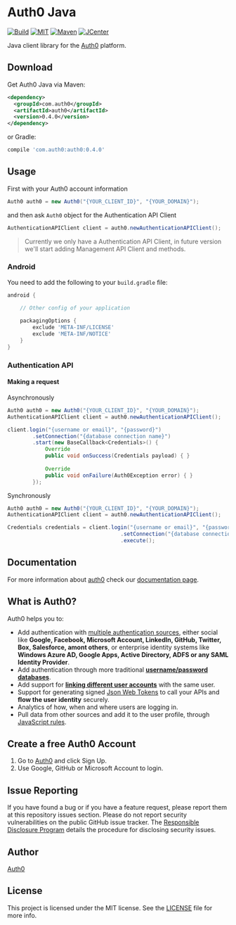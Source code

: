 # Auth0 Java

[![Build][travis-ci-badge]][travis-ci-url]
[![MIT][mit-badge]][mit-url]
[![Maven][maven-badge]][maven-url]
[![JCenter][jcenter-badge]][jcenter-url]

Java client library for the [Auth0](https://auth0.com) platform.

## Download

Get Auth0 Java via Maven:

```xml
<dependency>
  <groupId>com.auth0</groupId>
  <artifactId>auth0</artifactId>
  <version>0.4.0</version>
</dependency>
```

or Gradle:

```gradle
compile 'com.auth0:auth0:0.4.0'
```

## Usage

First with your Auth0 account information

```java
Auth0 auth0 = new Auth0("{YOUR_CLIENT_ID}", "{YOUR_DOMAIN}");
```

and then ask `Auth0` object for the Authentication API Client

```java
AuthenticationAPIClient client = auth0.newAuthenticationAPIClient();
```

> Currently we only have a Authentication API Client, in future version we'll start adding Management API Client and methods.

### Android

You need to add the following to your `build.gradle` file:

``` gradle
android {

    // Other config of your application
    
    packagingOptions {
        exclude 'META-INF/LICENSE'
        exclude 'META-INF/NOTICE'
    }
}
```

### Authentication API

#### Making a request

Asynchronously

```java
Auth0 auth0 = new Auth0("{YOUR_CLIENT_ID}", "{YOUR_DOMAIN}");
AuthenticationAPIClient client = auth0.newAuthenticationAPIClient();

client.login("{username or email}", "{password}")
        .setConnection("{database connection name}")
        .start(new BaseCallback<Credentials>() {
            Override
            public void onSuccess(Credentials payload) { }
        
            Override
            public void onFailure(Auth0Exception error) { }
        });
```

Synchronously

```java
Auth0 auth0 = new Auth0("{YOUR_CLIENT_ID}", "{YOUR_DOMAIN}");
AuthenticationAPIClient client = auth0.newAuthenticationAPIClient();

Credentials credentials = client.login("{username or email}", "{password}")
                                    .setConnection("{database connection name}")
                                    .execute();
```

## Documentation

For more information about [auth0](http://auth0.com) check our [documentation page](http://docs.auth0.com/).

## What is Auth0?

Auth0 helps you to:

* Add authentication with [multiple authentication sources](https://docs.auth0.com/identityproviders), either social like **Google, Facebook, Microsoft Account, LinkedIn, GitHub, Twitter, Box, Salesforce, amont others**, or enterprise identity systems like **Windows Azure AD, Google Apps, Active Directory, ADFS or any SAML Identity Provider**.
* Add authentication through more traditional **[username/password databases](https://docs.auth0.com/mysql-connection-tutorial)**.
* Add support for **[linking different user accounts](https://docs.auth0.com/link-accounts)** with the same user.
* Support for generating signed [Json Web Tokens](https://docs.auth0.com/jwt) to call your APIs and **flow the user identity** securely.
* Analytics of how, when and where users are logging in.
* Pull data from other sources and add it to the user profile, through [JavaScript rules](https://docs.auth0.com/rules).

## Create a free Auth0 Account

1. Go to [Auth0](https://auth0.com) and click Sign Up.
2. Use Google, GitHub or Microsoft Account to login.

## Issue Reporting

If you have found a bug or if you have a feature request, please report them at this repository issues section. Please do not report security vulnerabilities on the public GitHub issue tracker. The [Responsible Disclosure Program](https://auth0.com/whitehat) details the procedure for disclosing security issues.

## Author

[Auth0](auth0.com)

## License

This project is licensed under the MIT license. See the [LICENSE](LICENSE) file for more info.


<!-- Vars -->

[travis-ci-badge]: https://travis-ci.org/auth0/auth0-java.svg?branch=master
[travis-ci-url]: https://travis-ci.org/auth0/auth0-java
[mit-badge]: http://img.shields.io/:license-mit-blue.svg?style=flat
[mit-url]: https://raw.githubusercontent.com/auth0/auth0-java/master/LICENSE
[maven-badge]: https://img.shields.io/maven-central/v/com.auth0/auth0.svg
[maven-url]: http://search.maven.org/#search%7Cga%7C1%7Cg%3A%22com.auth0%22%20AND%20a%3A%22auth0%22
[jcenter-badge]: https://api.bintray.com/packages/auth0/lock-android/auth0/images/download.svg
[jcenter-url]: https://bintray.com/auth0/lock-android/auth0/_latestVersion
